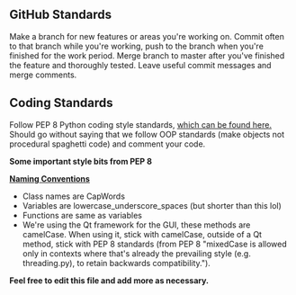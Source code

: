## GitHub Standards

Make a branch for new features or areas you're working on. Commit often to that branch while you're working, push to the 
branch when you're finished for the work period. Merge branch to master after you've finished the feature and thoroughly tested.
Leave useful commit messages and merge comments.

## Coding Standards

Follow PEP 8 Python coding style standards, [which can be found here.](https://www.python.org/dev/peps/pep-0008/)
Should go without saying that we follow OOP standards (make objects not procedural spaghetti code) and comment your code.

**Some important style bits from PEP 8**

[**Naming Conventions**](https://www.python.org/dev/peps/pep-0008/#naming-conventions)
* Class names are CapWords
* Variables are lowercase_underscore_spaces (but shorter than this lol)
* Functions are same as variables
* We're using the Qt framework for the GUI, these methods are camelCase. When using it, stick with camelCase, outside of a Qt
method, stick with PEP 8 standards (from PEP 8 "mixedCase is allowed only in contexts where that's already the prevailing 
style (e.g. threading.py), to retain backwards compatibility.").

**Feel free to edit this file and add more as necessary.**

